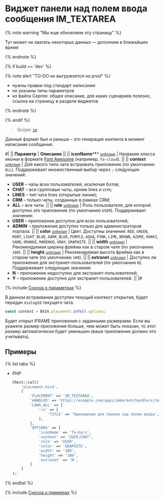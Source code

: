 # Виджет панели над полем ввода сообщения IM_TEXTAREA

{% note warning "Мы еще обновляем эту страницу" %}

Тут может не хватать некоторых данных — дополним в ближайшее время

{% endnote %}

{% if build == 'dev' %}

{% note alert "TO-DO _не выгружается на prod_" %}

- нужны правки под стандарт написания
- не указаны типы параметров
- из файла Сергея: общее описание, для каких сценариев полезно, ссылка на страницу в разделе виджетов

{% endnote %}

{% endif %}

> Scope: [`im`](../../scopes/permissions.md)

Данный формат был и раньше – это генерация контента в момент написания сообщения.

#|
|| **Параметр** | **Описание** ||
|| **iconName^*^**
[`unknown`](../../data-types.md) | Название класса иконки в формате [Font Awesome](https://fontawesome.com/search) (например, `fa-cloud`). ||
|| **context**
[`unknown`](../../data-types.md) | Для какого типа чата встраивать приложение (по умолчанию `ALL`). Поддерживает множественный выбор через `;` следующих значений:
- **USER** – чаты всех пользователей, исключая ботов;
- **CHAT** – все групповые чаты, кроме lines и crm;
- **LINES** – тип чата lines (открытые линии);
- **CRM** – только чаты, созданные в рамках CRM;
- **ALL** – все чаты.
 ||
|| **role**
[`unknown`](../../data-types.md) | Роль пользователя, для которой доступно это приложение (по умолчанию `USER`). Поддерживает значения:
- **USER** – приложение доступно для всех пользователей;
- **ADMIN** – приложение доступно только для администраторов портала.
 ||
|| **color**
[`unknown`](../../data-types.md) | Цвет. Доступны значения: `RED`, `GREEN`, `MINT`, `LIGHT_BLUE`, `DARK_BLUE`, `PURPLE`, `AQUA`, `PINK`, `LIME`, `BROWN`, `AZURE`, `KHAKI`, `SAND`, `ORANGE`, `MARENGO`, `GRAY`, `GRAPHITE`. ||
|| **width**
[`unknown`](../../data-types.md) | Рекомендуемая ширина фрейма как в старом чате (по умолчанию `100`). ||
|| **height**
[`unknown`](../../data-types.md) | Рекомендуемая высота фрейма как в старом чате (по умолчанию `100`). ||
|| **extranet**
[`unknown`](../../data-types.md) | Доступно ли приложение для экстранет-пользователей (по умолчанию `N`). Поддерживает следующие значения:
- **N** – приложение недоступно для экстранет-пользователей;
- **Y** – приложение доступно для экстранет-пользователей.
 ||
|#

{% include [Сноска о параметрах](../../../_includes/required.md) %}

В данном встраивании доступен текущий контекст открытия, будет передан `dialogId` текущего чата.

```js
const context = BX24.placement.info().options;
```

Будет открыт IFRAME приложения с заданными размерами. Если вы укажете размер приложения больше, чем может быть показан, то этот размер автоматически будет уменьшен (ваше приложение должно это учитывать).

## Примеры

{% list tabs %}

- PHP

    ```php
    CRest::call(
        'placement.bind',
        [
            'PLACEMENT' => 'IM_TEXTAREA',
            'HANDLER' => 'https://example.com/apps/immarket/handlers/textarea.php',
            'LANG_ALL' => [
                'ru' => [
                    'TITLE' => 'Приложение для панели над полем ввода',
                ],
            ],
            'OPTIONS' => [
                'iconName' => 'fa-bars',
                'context' => 'USER;CHAT',
                'role' => 'USER',
                'color' => 'GRAPHITE',
                'width' => '200',
                'height' => '100',
                'extranet' => 'N',
            ]
        ]
    );
    ```

{% endlist %}

{% include [Сноска о примерах](../../../_includes/examples.md) %}